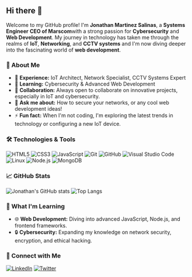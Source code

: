 ## Hi there 👋

Welcome to my GitHub profile! I'm **Jonathan Martinez Salinas**, a **Systems Engineer** **CEO of Marscom**with a strong passion for **Cybersecurity** and **Web Development**. My journey in technology has taken me through the realms of **IoT**, **Networking**, and **CCTV systems** and I'm now diving deeper into the fascinating world of **web development**. 

### 🚀 About Me
- 🔧 **Experience:** IoT Architect, Network Specialist, CCTV Systems Expert
- 🌱 **Learning:** Cybersecurity & Advanced Web Development
- 👯 **Collaboration:** Always open to collaborate on innovative projects, especially in IoT and cybersecurity.
- 💬 **Ask me about:** How to secure your networks, or any cool web development ideas!
- ⚡ **Fun fact:** When I'm not coding, I'm exploring the latest trends in technology or configuring a new IoT device.

### 🛠️ Technologies & Tools
![HTML5](https://img.shields.io/badge/-HTML5-E34F26?style=flat-square&logo=html5&logoColor=white)
![CSS3](https://img.shields.io/badge/-CSS3-1572B6?style=flat-square&logo=css3)
![JavaScript](https://img.shields.io/badge/-JavaScript-F7DF1E?style=flat-square&logo=javascript&logoColor=black)
![Git](https://img.shields.io/badge/-Git-F05032?style=flat-square&logo=git&logoColor=white)
![GitHub](https://img.shields.io/badge/-GitHub-181717?style=flat-square&logo=github)
![Visual Studio Code](https://img.shields.io/badge/-VSCode-007ACC?style=flat-square&logo=visual-studio-code&logoColor=white)
![Linux](https://img.shields.io/badge/-Linux-FCC624?style=flat-square&logo=linux&logoColor=black)
![Node.js](https://img.shields.io/badge/-Node.js-339933?style=flat-square&logo=node.js&logoColor=white)
![MongoDB](https://img.shields.io/badge/-MongoDB-47A248?style=flat-square&logo=mongodb&logoColor=white)

### 📈 GitHub Stats
![Jonathan's GitHub stats](https://github-readme-stats.vercel.app/api?username=MarscomSoftDev&show_icons=true&theme=radical)
![Top Langs](https://github-readme-stats.vercel.app/api/top-langs/?username=MarscomSoftDev&layout=compact&theme=radical)

### 🧠 What I'm Learning
- 🌐 **Web Development:** Diving into advanced JavaScript, Node.js, and frontend frameworks.
- 🔒 **Cybersecurity:** Expanding my knowledge on network security, encryption, and ethical hacking.

### 🤝 Connect with Me
[![LinkedIn](https://img.shields.io/badge/-LinkedIn-0A66C2?style=flat-square&logo=linkedin&logoColor=white)](https://www.linkedin.com/in/jonathan-martinez-salinas)
[![Twitter](https://img.shields.io/badge/-Twitter-1DA1F2?style=flat-square&logo=twitter&logoColor=white)](https://twitter.com/jonathan_mars)
